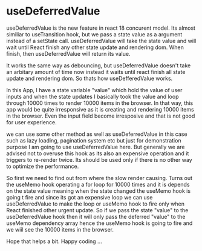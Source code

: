 # useDeferredValue

useDeferredValue is the new feature in react 18 concurent model. Its almost similiar to useTransition hook, but we pass a state value as a argument instead of a setState call. useDeferredValue will take the state value and will wait until React finish any other state update and rendering dom. When finish, then useDeferredValue will return its value.

It works the same way as debouncing, but useDeferredValue doesn't take an arbitary amount of time now instead it waits until react finish all state update and rendering dom. So thats how useDefferedValue works.

In this App, I have a state variable "value" which hold the value of user inputs and when the state updates I basically took the value and loop through 10000 times to render 10000 items in the browser. In that way, this app would be quite irresponsive as it is creating and rendering 10000 items in the browser. Even the input field become irresposive and that is not good for user experience.

we can use some other method as well as useDeferredValue in this case such as lazy loading, pagination system etc but just for demonstration purpose I am going to use useDeferredValue here. But generally we are advised not to overuse this hook as its also an expensive operation and it triggers to re-render twice. Its should be used only if there is no other way to optimize the performance.

So first we need to find out from where the slow render causing. Turns out the useMemo hook operating a for loop for 10000 times and it is depends on the state value meaning when the state changed the useMemo hook is going t fire and since its got an expensive loop we can use useDeferredValue to make the loop or useMemo hook to fire only when React finished other urgent update. So if we pass the state "value" to the useDeferredValue hook then it will only pass the deferred "value" to the useMemo dependency array hence the useMemo hook is going to fire and we wiil see the 10000 items in the browser.

Hope that helps a bit.
Happy coding ...
